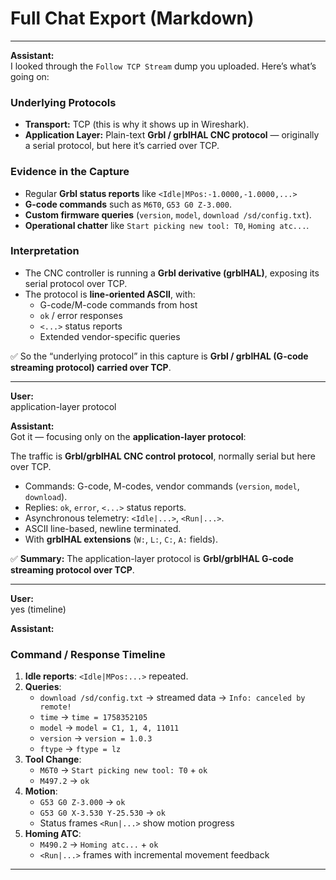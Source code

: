 # Full Chat Export (Markdown)

---

**Assistant:**  
I looked through the `Follow TCP Stream` dump you uploaded. Here’s what’s going on:

### Underlying Protocols
- **Transport:** TCP (this is why it shows up in Wireshark).  
- **Application Layer:** Plain-text **Grbl / grblHAL CNC protocol** — originally a serial protocol, but here it’s carried over TCP.  

### Evidence in the Capture
- Regular **Grbl status reports** like `<Idle|MPos:-1.0000,-1.0000,...>`  
- **G-code commands** such as `M6T0`, `G53 G0 Z-3.000`.  
- **Custom firmware queries** (`version`, `model`, `download /sd/config.txt`).  
- **Operational chatter** like `Start picking new tool: T0`, `Homing atc...`.

### Interpretation
- The CNC controller is running a **Grbl derivative (grblHAL)**, exposing its serial protocol over TCP.  
- The protocol is **line-oriented ASCII**, with:  
  - G-code/M-code commands from host  
  - `ok` / error responses  
  - `<...>` status reports  
  - Extended vendor-specific queries

✅ So the “underlying protocol” in this capture is **Grbl / grblHAL (G-code streaming protocol) carried over TCP**.  

---

**User:**  
application-layer protocol

**Assistant:**  
Got it — focusing only on the **application-layer protocol**:

The traffic is **Grbl/grblHAL CNC control protocol**, normally serial but here over TCP.

- Commands: G-code, M-codes, vendor commands (`version`, `model`, `download`).  
- Replies: `ok`, `error`, `<...>` status reports.  
- Asynchronous telemetry: `<Idle|...>`, `<Run|...>`.  
- ASCII line-based, newline terminated.  
- With **grblHAL extensions** (`W:`, `L:`, `C:`, `A:` fields).

✅ **Summary:** The application-layer protocol is **Grbl/grblHAL G-code streaming protocol over TCP**.

---

**User:**  
yes (timeline)

**Assistant:**  
### Command / Response Timeline

1. **Idle reports**: `<Idle|MPos:...>` repeated.  
2. **Queries**:  
   - `download /sd/config.txt` → streamed data → `Info: canceled by remote!`  
   - `time` → `time = 1758352105`  
   - `model` → `model = C1, 1, 4, 11011`  
   - `version` → `version = 1.0.3`  
   - `ftype` → `ftype = lz`
3. **Tool Change**:  
   - `M6T0` → `Start picking new tool: T0` + `ok`  
   - `M497.2` → `ok`
4. **Motion**:  
   - `G53 G0 Z-3.000` → `ok`  
   - `G53 G0 X-3.530 Y-25.530` → `ok`  
   - Status frames `<Run|...>` show motion progress
5. **Homing ATC**:  
   - `M490.2` → `Homing atc...` + `ok`  
   - `<Run|...>` frames with incremental movement feedback

---